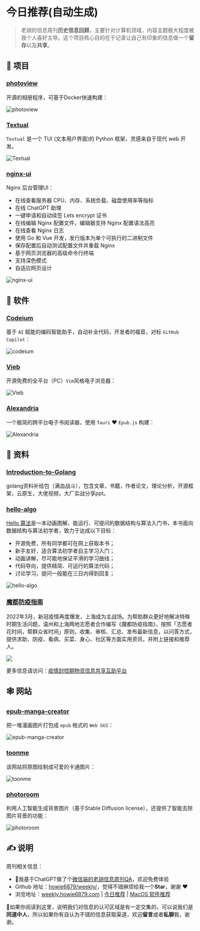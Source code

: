 # 今日推荐(自动生成)

> 老胡的信息周刊**历史信息回顾**，主要针对计算机领域，内容主题极大程度被我个人喜好主导。这个项目核心目的在于记录让自己有印象的信息做一个**留存**以及**共享**。


## 🎯 项目 

### [photoview](https://github.com/photoview/photoview)

开源的相册程序，可基于Docker快速构建：

![photoview](https://images-1252557999.file.myqcloud.com/uPic/photoview.png) 

### [Textual](https://github.com/Textualize/textual)

`Textual` 是一个 TUI (文本用户界面)的 Python 框架，灵感来自于现代 web 开发。

![Textual](https://images-1252557999.file.myqcloud.com/uPic/Textual.png) 

### [nginx-ui](https://github.com/0xJacky/nginx-ui)

Nginx 后台管理UI：

- 在线查看服务器 CPU、内存、系统负载、磁盘使用率等指标
- 在线 ChatGPT 助理
- 一键申请和自动续签 Lets encrypt 证书
- 在线编辑 Nginx 配置文件，编辑器支持 Nginx 配置语法高亮
- 在线查看 Nginx 日志
- 使用 Go 和 Vue 开发，发行版本为单个可执行的二进制文件
- 保存配置后自动测试配置文件并重载 Nginx
- 基于网页浏览器的高级命令行终端
- 支持深色模式
- 自适应网页设计

![nginx-ui](https://images-1252557999.file.myqcloud.com/uPic/nginx-ui.png) 

## 🤖 软件 

### [Codeium](https://codeium.com/)

基于 `AI` 赋能的编码智能助手，自动补全代码，开发者的福音，对标 `GitHub Copilot`：

![codeium](https://images-1252557999.file.myqcloud.com/uPic/codeium.jpg) 

### [Vieb](https://vieb.dev/)

开源免费的全平台（PC）`Vim`风格电子浏览器：

![Vieb](https://images-1252557999.file.myqcloud.com/uPic/BqyWaK.png) 

### [Alexandria](https://github.com/btpf/Alexandria)

一个极简的跨平台电子书阅读器，使用 `Tauri` ❤️ `Epub.js` 构建：

![Alexandria](https://images-1252557999.file.myqcloud.com/uPic/Alexandria.png) 

## 👀 资料 

### [Introduction-to-Golang](https://github.com/0voice/Introduction-to-Golang)

golang资料补给包（满血战斗），包含文章，书籍，作者论文，理论分析，开源框架，云原生，大佬视频，大厂实战分享ppt。 

### [hello-algo](https://github.com/krahets/hello-algo)

[Hello 算法](https://www.hello-algo.com/)是一本动画图解、能运行、可提问的数据结构与算法入门书，本书面向数据结构与算法初学者，致力于达成以下目标：

- 开源免费，所有同学都可在网上获取本书；
- 新手友好，适合算法初学者自主学习入门；
- 动画讲解，尽可能地保证平滑的学习曲线；
- 代码导向，提供精简、可运行的算法代码；
- 讨论学习，提问一般能在三日内得到回复；

![hello-algo](https://images-1252557999.file.myqcloud.com/uPic/hello-algo.jpg) 

### [魔都防疫指南](https://shimo.im/docs/0l3NV5lEwOfpQx3R/read)

2022年3月，新冠疫情再度爆发，上海成为主战场。为帮助群众更好地解决特殊时期生活问题，温州和上海两地志愿者合作编写《魔都防疫指南》，按照「志愿者花时间，帮群众省时间」原则，收集、审核、汇总、发布最新信息，以问答方式，提供求助、防疫、看病、买菜、身心、社区等方面实用资讯，并附上链接和推荐人。

![](https://images-1252557999.file.myqcloud.com/uPic/AHWB7M.jpg)

更多信息请访问：[疫情封控期物资信息共享互助平台](https://helpshanghai.com/) 

## 🕸 网站 

### [epub-manga-creator](https://github.com/wing-kai/epub-manga-creator)

把一堆漫画图片打包成 `epub` 格式的 `Web GUI`：

![epub-manga-creator](https://images-1252557999.file.myqcloud.com/uPic/epub-manga-creator.jpg) 

### [toonme](https://toonme.com)

该网站将原图绘制成可爱的卡通图片：

![toonme](https://images-1252557999.file.myqcloud.com/uPic/toonme.jpg) 

### [photoroom](https://www.photoroom.com/backgrounds/)

利用人工智能生成背景图片（基于Stable Diffusion license），还提供了智能去除图片背景的功能：

![photoroom](https://images-1252557999.file.myqcloud.com/uPic/photoroom.jpg) 

## ✍️ 说明

周刊相关信息：

- 🥳我基于ChatGPT做了个[微信端的老胡信息周刊QA](https://mp.weixin.qq.com/s/3ohE-rm6kryC07parr29bQ)，欢迎免费体验
- Github 地址：[howie6879/weekly/](https://github.com/howie6879/weekly/)，觉得不错麻烦给我一个**Star**，谢谢 ❤️
- 浏览地址：[weekly.howie6879.com](https://weekly.howie6879.com) | [今日推荐](https://weekly.howie6879.com/recommend/index.html) | [MacOS 软件推荐](https://weekly.howie6879.com/soft/mac.html)

🙌如果你阅读到这里，说明我们对信息的认可区域是有一定交集的，可以说我们是**同道中人**，所以如果你有自认为不错的信息获取渠道，欢迎**留言**或者**私聊**我，谢谢。
